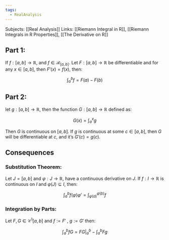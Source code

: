 ```yaml
---
tags:
  - RealAnalysis
---
```

Subjects: [[Real Analysis]]
Links: [[Riemann Integral in R]], [[Riemann Integrals in R Properties]], [[The Derivative on R]]
## Part 1:

If $f:[a,b]\to\mathbb{R},$ and $f\in\mathcal{R}_{[a,b]}$. Let $F:[a,b]\to\mathbb{R}$ be differentiable and for any $x\in [a,b]$, then $F'(x) = f(x)$, then:

$$ \int_a^bf =F(a) - F(b) $$

## Part 2:

let $g:[a,b]\to\mathbb{R}$, then the function $G: [a,b]\to\mathbb{R}$ defined as:

$$ G(x)=\int_a^xg $$

Then $G$ is continuous on $[a, b]$. If $g$ is continuous at some $c\in[a,b]$, then $G$ will be differentiable at $c$, and it’s $G'(c) = g(c).$

## Consequences

### Substitution Theorem:

Let $J = [a,b]$ and $\varphi:J\to\mathbb{R}$, have a continuous derivative on $J$. If $f: I \to\mathbb{R}$ is continuous on $I$ and $\varphi(J)\subseteq I$, then:

$$ \int_a^b f(\varphi)\varphi' = \int_{\varphi(a)}^{\varphi(b)} f $$

### Integration by Parts:

Let $F,G \in \mathcal{C}^1[a,b]$ and $f:= F'$ , $g:= G'$ then:

$$ \int_a^b fG= FG\bigg|_a^b - \int_a^bFg $$